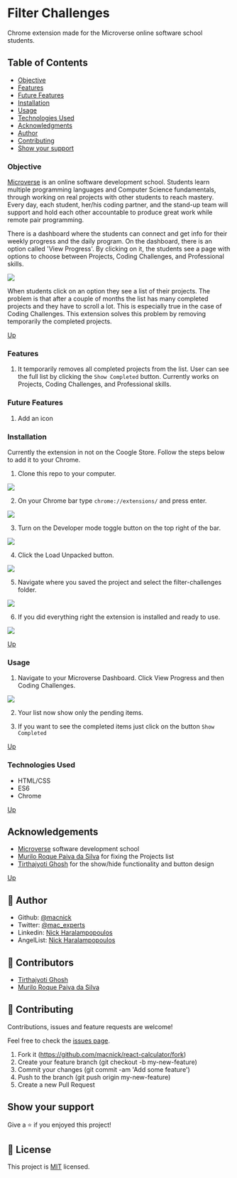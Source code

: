 # Filter Challenges

Chrome extension made for the Microverse online software school students.

## Table of Contents

- [Objective](#Objective)
- [Features](#Features)
- [Future Features](#Future-Features)
- [Installation](#Installation)
- [Usage](#Usage)
- [Technologies Used](#Technologies-Used)
- [Acknowledgments](#Acknowledgments)
- [Author](#Author)
- [Contributing](#Contributing)
- [Show your support](#Show-your-support)

### Objective

[Microverse](https://www.microverse.org) is an online software development school. Students learn multiple programming languages and Computer Science fundamentals, through working on real projects with other students to reach mastery. Every day, each student, her/his coding partner, and the stand-up team will support and hold each other accountable to produce great work while remote pair programming.

There is a dashboard where the students can connect and get info for their weekly progress and the daily program. On the dashboard, there is an option called 'View Progress'. By clicking on it, the students see a page with options to choose between Projects, Coding Challenges, and Professional skills.

<img src="img/screen1.jpg">

When students click on an option they see a list of their projects. The problem is that after a couple of months the list has many completed projects and they have to scroll a lot. This is especially true in the case of Coding Challenges. This extension solves this problem by removing temporarily the completed projects.

[Up](#Table-of-Contents)

### Features

1. It temporarily removes all completed projects from the list. User can see the full list by clicking the `Show Completed` button. Currently works on Projects, Coding Challenges, and Professional skills. 

### Future Features

1. Add an icon

### Installation

Currently the extension in not on the Coogle Store. Follow the steps below to add it to your Chrome.

1. Clone this repo to your computer.

<img src="img/screen2.jpg">

2. On your Chrome bar type ```chrome://extensions/``` and press enter.

<img src="img/screen3.jpg">

3. Turn on the Developer mode toggle button on the top right of the bar.

<img src="img/screen4.jpg">

4. Click the Load Unpacked button.
<img src="img/screen5.jpg">

5. Navigate where you saved the project and select the filter-challenges folder.

<img src="img/screen6.jpg">

6. If you did everything right the extension is installed and ready to use.

<img src="img/screen7.jpg">

[Up](#Table-of-Contents)

### Usage

1. Navigate to your Microverse Dashboard. Click View Progress and then Coding Challenges. 

<img src="img/screen8.jpg">

2. Your list now show only the pending items.

4. If you want to see the completed items just click on the button ```Show Completed```

[Up](#Table-of-Contents)

### Technologies Used

- HTML/CSS
- ES6
- Chrome

[Up](#Table-of-Contents)

## Acknowledgements

- [Microverse](https://www.microverse.org) software development school
- [Murilo Roque Paiva da Silva](https://github.com/MuriloRoque) for fixing the Projects list
- [Tirthajyoti Ghosh](https://github.com/tirthajyoti-ghosh) for the show/hide functionality and button design

[Up](#Table-of-Contents)

## 👤 Author

- Github: [@macnick](https://github.com/macnick)
- Twitter: [@mac_experts](https://twitter.com/mac_experts)
- Linkedin: [Nick Haralampopoulos](https://www.linkedin.com/in/nick-haralampopoulos/)
- AngelList: [Nick Haralampopoulos](https://angel.co/u/nick-haralampopoulos)

## 🤝 Contributors

- [Tirthajyoti Ghosh](https://github.com/tirthajyoti-ghosh)
- [Murilo Roque Paiva da Silva](https://github.com/MuriloRoque)

## 🤝 Contributing

Contributions, issues and feature requests are welcome!

Feel free to check the [issues page](https://github.com/macnick/react-calculator/issues).

1. Fork it (https://github.com/macnick/react-calculator/fork)
2. Create your feature branch (git checkout -b my-new-feature)
3. Commit your changes (git commit -am 'Add some feature')
4. Push to the branch (git push origin my-new-feature)
5. Create a new Pull Request

## Show your support

Give a ⭐️ if you enjoyed this project!

## 📝 License

This project is [MIT](lic.url) licensed.
